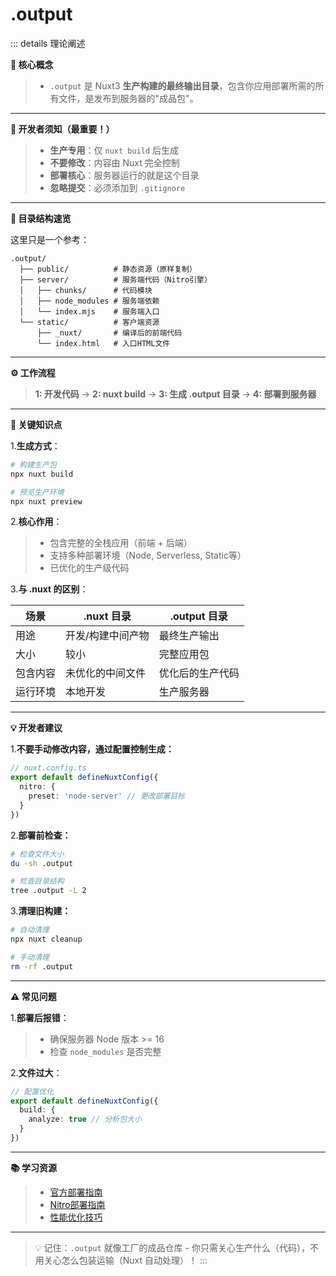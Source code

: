 # .output
::: details 理论阐述

  **🧠 核心概念**

  > - `.output` 是 Nuxt3 **生产构建的最终输出目录**，包含你应用部署所需的所有文件，是发布到服务器的"成品包"。
  ---
  **🚫 开发者须知（最重要！）**

  > - **生产专用**：仅 `nuxt build` 后生成
  > - **不要修改**：内容由 Nuxt 完全控制
  > - **部署核心**：服务器运行的就是这个目录
  > - **忽略提交**：必须添加到 `.gitignore`
  ---
  **📁 目录结构速览**

  这里只是一个参考：
  ``` text
  .output/
    ├── public/          # 静态资源（原样复制）
    ├── server/          # 服务端代码（Nitro引擎）
    │   ├── chunks/      # 代码模块
    │   ├── node_modules # 服务端依赖
    │   └── index.mjs    # 服务端入口
    └── static/          # 客户端资源
        ├── _nuxt/       # 编译后的前端代码
        └── index.html   # 入口HTML文件
  ```
  ---
  **⚙️ 工作流程**

  > **1: 开发代码** -> **2: nuxt build** -> **3: 生成 .output 目录** -> **4: 部署到服务器**
  ---
  **🌟 关键知识点**

  1.**生成方式**：

  ``` bash
  # 构建生产包
  npx nuxt build

  # 预览生产环境
  npx nuxt preview
  ```

  2.**核心作用**：

  > - 包含完整的全栈应用（前端 + 后端）
  > - 支持多种部署环境（Node, Serverless, Static等）
  > - 已优化的生产级代码

  3.**与 .nuxt 的区别**：

  |  **场景**  |  **.nuxt 目录**  |  **.output 目录**  |
  |  ---  |  ---  |  ---  |
  |  用途  |  开发/构建中间产物  |  最终生产输出  |
  |  大小  |  较小  |  完整应用包  |
  |  包含内容  |  未优化的中间文件  |  优化后的生产代码  |
  |  运行环境  |  本地开发  |  生产服务器  |
  ---
  **💡 开发者建议**

  1.**不要手动修改内容，通过配置控制生成：**
  ```ts
  // nuxt.config.ts
  export default defineNuxtConfig({
    nitro: {
      preset: 'node-server' // 更改部署目标
    }
  })
  ```

  2.**部署前检查：**
  ```bash
  # 检查文件大小
  du -sh .output

  # 检查目录结构
  tree .output -L 2
  ```

  3.**清理旧构建：**
  ```bash
  # 自动清理
  npx nuxt cleanup

  # 手动清理
  rm -rf .output
  ```

  ---
  **⚠️ 常见问题**

  1.**部署后报错**：

  > - 确保服务器 Node 版本 >= 16
  > - 检查 `node_modules` 是否完整

  2.**文件过大**：

  ```ts
  // 配置优化
  export default defineNuxtConfig({
    build: {
      analyze: true // 分析包大小
    }
  })
  ```
  ---
  **📚 学习资源**

  > - [官方部署指南](https://nuxt.com/docs/getting-started/deployment)
  > - [Nitro部署指南](https://nitro.unjs.io/deploy)
  > - [性能优化技巧](https://nuxt.com/docs/getting-started/performance)
  ---
  > 💡 记住：`.output` 就像工厂的成品仓库 - 你只需关心生产什么（代码），不用关心怎么包装运输（Nuxt 自动处理）！
:::